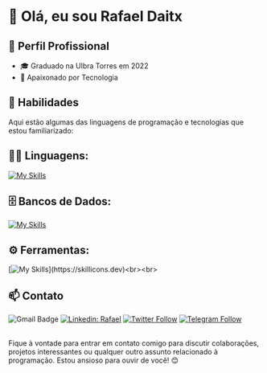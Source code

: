# 👋 Olá, eu sou Rafael Daitx

## 💼 Perfil Profissional

- 🎓 Graduado na Ulbra Torres em 2022
- 🌱 Apaixonado por Tecnologia

## 🚀 Habilidades

Aqui estão algumas das linguagens de programação e tecnologias que estou familiarizado:

## 👨‍💻 Linguagens: 
[![My Skills](https://skillicons.dev/icons?i=java,kotlin,javascript,cs,php,flutter,nodejs,spring)](https://skillicons.dev)

## 🗄️ Bancos de Dados: 
[![My Skills](https://skillicons.dev/icons?i=mysql,mongo,postgres,mysql,firebase,sqlite,aws)](https://skillicons.dev)
## ⚙️ Ferramentas:
[![My Skills](https://skillicons.dev/icons?i=git,github,visualstudio,eclipse,docker,eclipse,figma,github,idea,)](https://skillicons.dev)<br><br>

## 📫 Contato

![Gmail Badge](https://img.shields.io/badge/-Rafael-006bed?style=flat-square&logo=Gmail&logoColor=white&link=mailto:{rafa.daitx.silva@gmail.com})
[![Linkedin: Rafael](https://img.shields.io/badge/-RafaelDaitx-blue?style=flat-square&logo=Linkedin&logoColor=white&link=https://https://www.linkedin.com/in/rafaeldaitx/)](https://www.linkedin.com/in/rafaeldaitx/)
[![Twitter Follow](https://img.shields.io/twitter/follow/RafaDaitx?style=social)](https://x.com/Rafa_Daitx)
[![Telegram Follow](https://img.shields.io/badge/-Rafael-006bed?style=flat-square&logo=Telegram)](https://t.me/Rafa_daitx)<br><br>



Fique à vontade para entrar em contato comigo para discutir colaborações, projetos interessantes ou qualquer outro assunto relacionado à programação. Estou ansioso para ouvir de você! 😊
